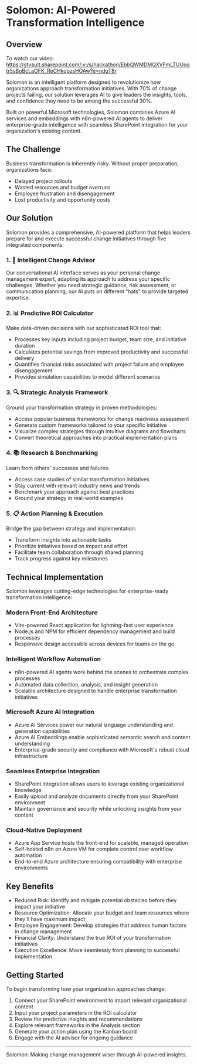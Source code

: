 # Solomon: AI-Powered Transformation Intelligence

## Overview
To watch our video: https://gtvault.sharepoint.com/:v:/s/hackathon/EbbQWMDMQXVFmLTUUogtr5sBoBcLaOFK_ReCHkopzsHOAw?e=ndgT8r

Solomon is an intelligent platform designed to revolutionize how organizations approach transformation initiatives. With 70% of change projects failing, our solution leverages AI to give leaders the insights, tools, and confidence they need to be among the successful 30%. 

Built on powerful Microsoft technologies, Solomon combines Azure AI services and embeddings with n8n-powered AI agents to deliver enterprise-grade intelligence with seamless SharePoint integration for your organization's existing content.

## The Challenge

Business transformation is inherently risky. Without proper preparation, organizations face:
- Delayed project rollouts
- Wasted resources and budget overruns
- Employee frustration and disengagement
- Lost productivity and opportunity costs

## Our Solution

Solomon provides a comprehensive, AI-powered platform that helps leaders prepare for and execute successful change initiatives through five integrated components:

### 1. 💬 Intelligent Change Advisor
Our conversational AI interface serves as your personal change management expert, adapting its approach to address your specific challenges. Whether you need strategic guidance, risk assessment, or communication planning, our AI puts on different "hats" to provide targeted expertise.

### 2. 📊 Predictive ROI Calculator
Make data-driven decisions with our sophisticated ROI tool that:
- Processes key inputs including project budget, team size, and initiative duration
- Calculates potential savings from improved productivity and successful delivery
- Quantifies financial risks associated with project failure and employee disengagement
- Provides simulation capabilities to model different scenarios

### 3. 🔍 Strategic Analysis Framework
Ground your transformation strategy in proven methodologies:
- Access popular business frameworks for change readiness assessment
- Generate custom frameworks tailored to your specific initiative
- Visualize complex strategies through intuitive diagrams and flowcharts
- Convert theoretical approaches into practical implementation plans

### 4. 📚 Research & Benchmarking
Learn from others' successes and failures:
- Access case studies of similar transformation initiatives
- Stay current with relevant industry news and trends
- Benchmark your approach against best practices
- Ground your strategy in real-world examples

### 5. 📋 Action Planning & Execution
Bridge the gap between strategy and implementation:
- Transform insights into actionable tasks
- Prioritize initiatives based on impact and effort
- Facilitate team collaboration through shared planning
- Track progress against key milestones

## Technical Implementation

Solomon leverages cutting-edge technologies for enterprise-ready transformation intelligence:

### Modern Front-End Architecture
- Vite-powered React application for lightning-fast user experience
- Node.js and NPM for efficient dependency management and build processes
- Responsive design accessible across devices for teams on the go

### Intelligent Workflow Automation
- n8n-powered AI agents work behind the scenes to orchestrate complex processes
- Automated data collection, analysis, and insight generation
- Scalable architecture designed to handle enterprise transformation initiatives

### Microsoft Azure AI Integration
- Azure AI Services power our natural language understanding and generation capabilities
- Azure AI Embeddings enable sophisticated semantic search and content understanding
- Enterprise-grade security and compliance with Microsoft's robust cloud infrastructure

### Seamless Enterprise Integration
- SharePoint integration allows users to leverage existing organizational knowledge
- Easily upload and analyze documents directly from your SharePoint environment
- Maintain governance and security while unlocking insights from your content

### Cloud-Native Deployment
- Azure App Service hosts the front-end for scalable, managed operation
- Self-hosted n8n on Azure VM for complete control over workflow automation
- End-to-end Azure architecture ensuring compatibility with enterprise environments

## Key Benefits

- Reduced Risk: Identify and mitigate potential obstacles before they impact your initiative
- Resource Optimization: Allocate your budget and team resources where they'll have maximum impact
- Employee Engagement: Develop strategies that address human factors in change management
- Financial Clarity: Understand the true ROI of your transformation initiatives
- Execution Excellence: Move seamlessly from planning to successful implementation

## Getting Started

To begin transforming how your organization approaches change:

1. Connect your SharePoint environment to import relevant organizational content
2. Input your project parameters in the ROI calculator
3. Review the predictive insights and recommendations
4. Explore relevant frameworks in the Analysis section
5. Generate your action plan using the Kanban board
6. Engage with the AI advisor for ongoing guidance

---

Solomon: Making change management wiser through AI-powered insights.